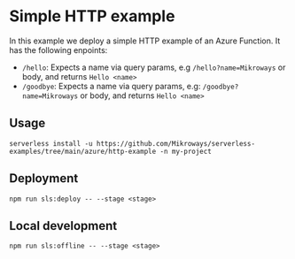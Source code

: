 # Simple HTTP example

In this example we deploy a simple HTTP example of an Azure Function. It has the following enpoints:
- `/hello`: Expects a name via query params, e.g `/hello?name=Mikroways` or body, and returns `Hello <name>`
- `/goodbye`: Expects a name via query params, e.g: `/goodbye?name=Mikroways` or body, and returns `Hello <name>`


## Usage

```
serverless install -u https://github.com/Mikroways/serverless-examples/tree/main/azure/http-example -n my-project
```

## Deployment

```
npm run sls:deploy -- --stage <stage>
```

## Local development
```
npm run sls:offline -- --stage <stage>
```